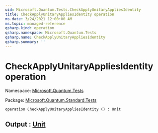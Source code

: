 ```yaml
---
uid: Microsoft.Quantum.Tests.CheckApplyUnitaryAppliesIdentity
title: CheckApplyUnitaryAppliesIdentity operation
ms.date: 3/24/2021 12:00:00 AM
ms.topic: managed-reference
qsharp.kind: operation
qsharp.namespace: Microsoft.Quantum.Tests
qsharp.name: CheckApplyUnitaryAppliesIdentity
qsharp.summary: ''
---
```


# CheckApplyUnitaryAppliesIdentity operation

Namespace: [Microsoft.Quantum.Tests](xref:Microsoft.Quantum.Tests)

Package: [Microsoft.Quantum.Standard.Tests](https://nuget.org/packages/Microsoft.Quantum.Standard.Tests)




```qsharp
operation CheckApplyUnitaryAppliesIdentity () : Unit
```


## Output : [Unit](xref:microsoft.quantum.lang-ref.unit)

